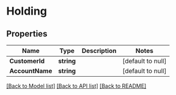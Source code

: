 # Holding

## Properties
Name | Type | Description | Notes
------------ | ------------- | ------------- | -------------
**CustomerId** | **string** |  | [default to null]
**AccountName** | **string** |  | [default to null]

[[Back to Model list]](../README.md#documentation-for-models) [[Back to API list]](../README.md#documentation-for-api-endpoints) [[Back to README]](../README.md)


